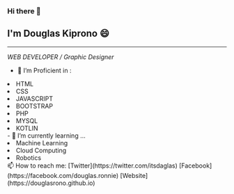 ### Hi there 👋
## I'm Douglas Kiprono 😄
<hr/>
 <i> WEB DEVELOPER / Graphic Designer </i>

- 🔭 I’m Proficient in :
<li> HTML </li>
<li> CSS </li>
<li> JAVASCRIPT </li>
<li> BOOTSTRAP</li>
<li> PHP</li>
<li> MYSQL </li>
<li> KOTLIN </li>
- 🌱 I’m currently learning ...
<li> Machine Learning </li>
<li> Cloud Computing </li>
<li> Robotics </li>
📫 How to reach me:
 [Twitter](https://twitter.com/itsdaglas)
 [Facebook](https://facebook.com/douglas.ronnie)
 [Website](https://douglasrono.github.io)

